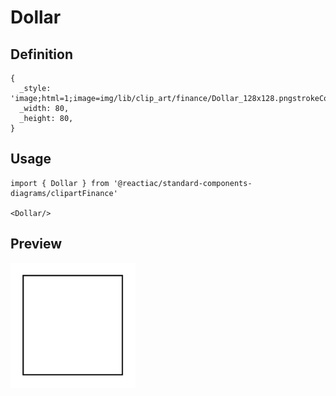 # Dollar

## Definition

```
{
  _style: 'image;html=1;image=img/lib/clip_art/finance/Dollar_128x128.pngstrokeColor=none;',
  _width: 80,
  _height: 80,
}
```

## Usage

```
import { Dollar } from '@reactiac/standard-components-diagrams/clipartFinance'

<Dollar/>
```

## Preview

<img src="./dollar.png" width="200"/>
